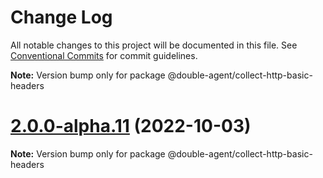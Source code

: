 # Change Log

All notable changes to this project will be documented in this file.
See [Conventional Commits](https://conventionalcommits.org) for commit guidelines.



**Note:** Version bump only for package @double-agent/collect-http-basic-headers





# [2.0.0-alpha.11](https://github.com/unblocked-web/unblocked/compare/v1.0.1...v2.0.0-alpha.11) (2022-10-03)

**Note:** Version bump only for package @double-agent/collect-http-basic-headers
